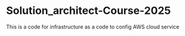 # Solution_architect-Course-2025
This is a code for infrastructure as a code to config AWS cloud service
